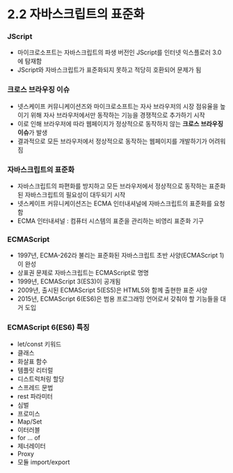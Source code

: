 # 2.2 자바스크립트의 표준화
### JScript
- 마이크로소프트는 자바스크립트의 파생 버전인 JScript를 인터넷 익스플로러 3.0에 탐재함
- JScript와 자바스크립트가 표준화되지 못하고 적당히 호환되어 문제가 됨
### 크로스 브라우징 이슈
- 넷스케이프 커뮤니케이션즈와 마이크로소프트는 자사 브라우저의 시장 점유율을 높이기 위해 자사 브라우저에서만 동작하는 기능을 경쟁적으로 추가하기 시작
- 이로 인해 브라우저에 따라 웹페이지가 정상적으로 동작하지 않는 **크로스 브라우징 이슈**가 발생
- 결과적으로 모든 브라우저에서 정상적으로 동작하는 웹페이지를 개발하기가 어려워짐
### 자바스크립트의 표준화
- 자바스크립트의 파편화를 방지하고 모든 브라우저에서 정상적으로 동작하는 표준화된 자바스크립트의 필요성이 대두되기 시작
- 넷스케이프 커뮤니케이션즈는 ECMA 인터내셔널에 자바스크립트의 표준화를 요청함
- ECMA 인터내셔널 : 컴퓨터 시스템의 표준을 관리하는 비영리 표준화 기구
### ECMAScript
- 1997년, ECMA-262라 불리는 표준화된 자바스크립트 초반 사양(ECMAScript 1)이 완성
- 상표권 문제로 자바스크립트는 ECMAScript로 명명
- 1999년, ECMAScript 3(ES3)이 공개됨
- 2009년, 출시된 ECMAScript 5(ES5)은 HTML5와 함께 출현한 표준 사양
- 2015년, ECMAScript 6(ES6)은 범용 프로그래밍 언어로서 갖춰야 할 기능들을 대거 도입
### ECMAScript 6(ES6) 특징
- let/const 키워드
- 클래스
- 화살표 함수
- 템플릿 리터럴
- 디스트럭처링 할당
- 스프레드 문법
- rest 파라미터
- 심벌
- 프로미스
- Map/Set
- 이터러블
- for ... of
- 제너레이터
- Proxy
- 모듈 import/export
